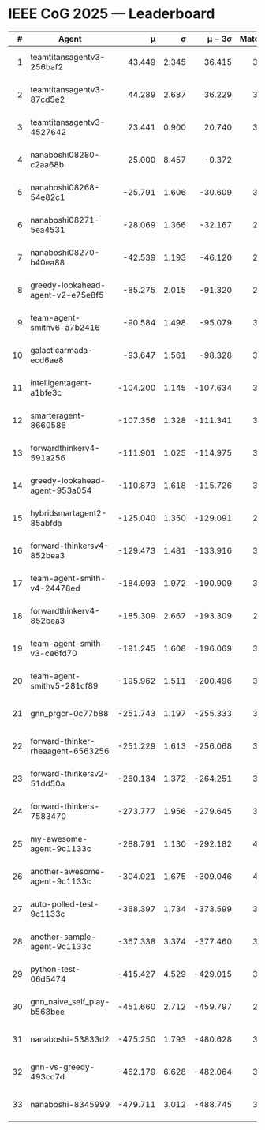 # IEEE CoG 2025 — Leaderboard

| # | Agent | μ | σ | μ − 3σ | Matches | Updated |
|---:|---|---:|---:|---:|---:|---|
| 1 | teamtitansagentv3-256baf2 | 43.449 | 2.345 | 36.415 | 3854 | 2025-08-28 03:39 |
| 2 | teamtitansagentv3-87cd5e2 | 44.289 | 2.687 | 36.229 | 3620 | 2025-08-28 03:39 |
| 3 | teamtitansagentv3-4527642 | 23.441 | 0.900 | 20.740 | 3814 | 2025-08-28 03:39 |
| 4 | nanaboshi08280-c2aa68b | 25.000 | 8.457 | -0.372 | 300 | 2025-08-28 03:39 |
| 5 | nanaboshi08268-54e82c1 | -25.791 | 1.606 | -30.609 | 3458 | 2025-08-28 03:39 |
| 6 | nanaboshi08271-5ea4531 | -28.069 | 1.366 | -32.167 | 2080 | 2025-08-28 03:39 |
| 7 | nanaboshi08270-b40ea88 | -42.539 | 1.193 | -46.120 | 2518 | 2025-08-28 03:39 |
| 8 | greedy-lookahead-agent-v2-e75e8f5 | -85.275 | 2.015 | -91.320 | 2886 | 2025-08-28 03:39 |
| 9 | team-agent-smithv6-a7b2416 | -90.584 | 1.498 | -95.079 | 3860 | 2025-08-28 03:39 |
| 10 | galacticarmada-ecd6ae8 | -93.647 | 1.561 | -98.328 | 3260 | 2025-08-28 03:39 |
| 11 | intelligentagent-a1bfe3c | -104.200 | 1.145 | -107.634 | 3404 | 2025-08-28 03:39 |
| 12 | smarteragent-8660586 | -107.356 | 1.328 | -111.341 | 3038 | 2025-08-28 03:39 |
| 13 | forwardthinkerv4-591a256 | -111.901 | 1.025 | -114.975 | 3074 | 2025-08-28 03:39 |
| 14 | greedy-lookahead-agent-953a054 | -110.873 | 1.618 | -115.726 | 3506 | 2025-08-28 03:39 |
| 15 | hybridsmartagent2-85abfda | -125.040 | 1.350 | -129.091 | 2989 | 2025-08-28 03:39 |
| 16 | forward-thinkersv4-852bea3 | -129.473 | 1.481 | -133.916 | 3045 | 2025-08-28 03:39 |
| 17 | team-agent-smith-v4-24478ed | -184.993 | 1.972 | -190.909 | 3634 | 2025-08-28 03:39 |
| 18 | forwardthinkerv4-852bea3 | -185.309 | 2.667 | -193.309 | 2708 | 2025-08-28 03:39 |
| 19 | team-agent-smith-v3-ce6fd70 | -191.245 | 1.608 | -196.069 | 3834 | 2025-08-28 03:39 |
| 20 | team-agent-smithv5-281cf89 | -195.962 | 1.511 | -200.496 | 3800 | 2025-08-28 03:39 |
| 21 | gnn_prgcr-0c77b88 | -251.743 | 1.197 | -255.333 | 3060 | 2025-08-28 03:39 |
| 22 | forward-thinker-rheaagent-6563256 | -251.229 | 1.613 | -256.068 | 3902 | 2025-08-28 03:39 |
| 23 | forward-thinkersv2-51dd50a | -260.134 | 1.372 | -264.251 | 3962 | 2025-08-28 03:39 |
| 24 | forward-thinkers-7583470 | -273.777 | 1.956 | -279.645 | 3680 | 2025-08-28 03:39 |
| 25 | my-awesome-agent-9c1133c | -288.791 | 1.130 | -292.182 | 4460 | 2025-08-28 03:39 |
| 26 | another-awesome-agent-9c1133c | -304.021 | 1.675 | -309.046 | 4240 | 2025-08-28 03:39 |
| 27 | auto-polled-test-9c1133c | -368.397 | 1.734 | -373.599 | 3220 | 2025-08-28 03:39 |
| 28 | another-sample-agent-9c1133c | -367.338 | 3.374 | -377.460 | 3860 | 2025-08-28 03:39 |
| 29 | python-test-06d5474 | -415.427 | 4.529 | -429.015 | 3130 | 2025-08-28 03:39 |
| 30 | gnn_naive_self_play-b568bee | -451.660 | 2.712 | -459.797 | 2660 | 2025-08-28 03:39 |
| 31 | nanaboshi-53833d2 | -475.250 | 1.793 | -480.628 | 3140 | 2025-08-28 03:39 |
| 32 | gnn-vs-greedy-493cc7d | -462.179 | 6.628 | -482.064 | 3440 | 2025-08-28 03:39 |
| 33 | nanaboshi-8345999 | -479.711 | 3.012 | -488.745 | 3370 | 2025-08-28 03:39 |
